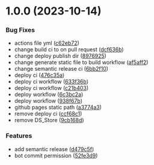 # 1.0.0 (2023-10-14)


### Bug Fixes

* actions file yml ([c62eb72](https://github.com/tosaken1116/Somniosus_schema/commit/c62eb728bd5f07b3654bcda7b0d0b5ceb98070a2))
* change build ci to on pull request ([dcf636b](https://github.com/tosaken1116/Somniosus_schema/commit/dcf636b3d85c58c597058d26dff35a5cfc1847e7))
* change deploy publish dir ([8976925](https://github.com/tosaken1116/Somniosus_schema/commit/89769256c50fd4b162b898ac332e75264ffb2b08))
* change generate static file to build workflow ([af5aff2](https://github.com/tosaken1116/Somniosus_schema/commit/af5aff2017565ed3b5b46abfddf9c2dfae36a235))
* change semantic release ci ([6bb2f10](https://github.com/tosaken1116/Somniosus_schema/commit/6bb2f101ce83aba7cb9f174fc9ec6ab8aa20cf3f))
* deploy ci ([476c35a](https://github.com/tosaken1116/Somniosus_schema/commit/476c35a1613fac381ae700e83cd921391580ab27))
* deploy ci workflow ([633f36b](https://github.com/tosaken1116/Somniosus_schema/commit/633f36ba55a7f48283bb3c33a0f5f560dffa260c))
* deploy ci workflow ([c21b403](https://github.com/tosaken1116/Somniosus_schema/commit/c21b4033201d2be3e2ec42c4486617193e2c8494))
* deploy workflow ([6c3bc2a](https://github.com/tosaken1116/Somniosus_schema/commit/6c3bc2ae11473293240c51cbfd751d670497da95))
* deploy workflow ([938f67b](https://github.com/tosaken1116/Somniosus_schema/commit/938f67b0f4c576509a2bddcc2c48708fa7ea64b8))
* github pages static path ([a3774a3](https://github.com/tosaken1116/Somniosus_schema/commit/a3774a39113fcb052b1a06f99d027d2ed1ad37ea))
* remove deploy ci ([ccf68c1](https://github.com/tosaken1116/Somniosus_schema/commit/ccf68c1ed9926ba05e791bafcf1195f6b1afd114))
* remove DS_Store ([9cb168d](https://github.com/tosaken1116/Somniosus_schema/commit/9cb168d8134e7ee112f19b840490c0bd385b2387))


### Features

* add semantic release ([d479c5f](https://github.com/tosaken1116/Somniosus_schema/commit/d479c5f56d931273dda59d63f0c6f67e35f5427e))
* bot commit permission ([52fe3d9](https://github.com/tosaken1116/Somniosus_schema/commit/52fe3d956163771c3942608de26540f5051a976d))
